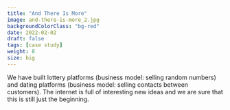 ```yaml
---
title: "And There Is More"
image: and-there-is-more_2.jpg
backgroundColorClass: "bg-red" 
date: 2022-02-02
draft: false
tags: [case study]
weight: 8
size: big
---
```


We have built lottery platforms (business model: selling random numbers) and dating platforms (business model: selling contacts between customers). The internet is full of interesting new ideas and we are sure that this is still just the beginning.